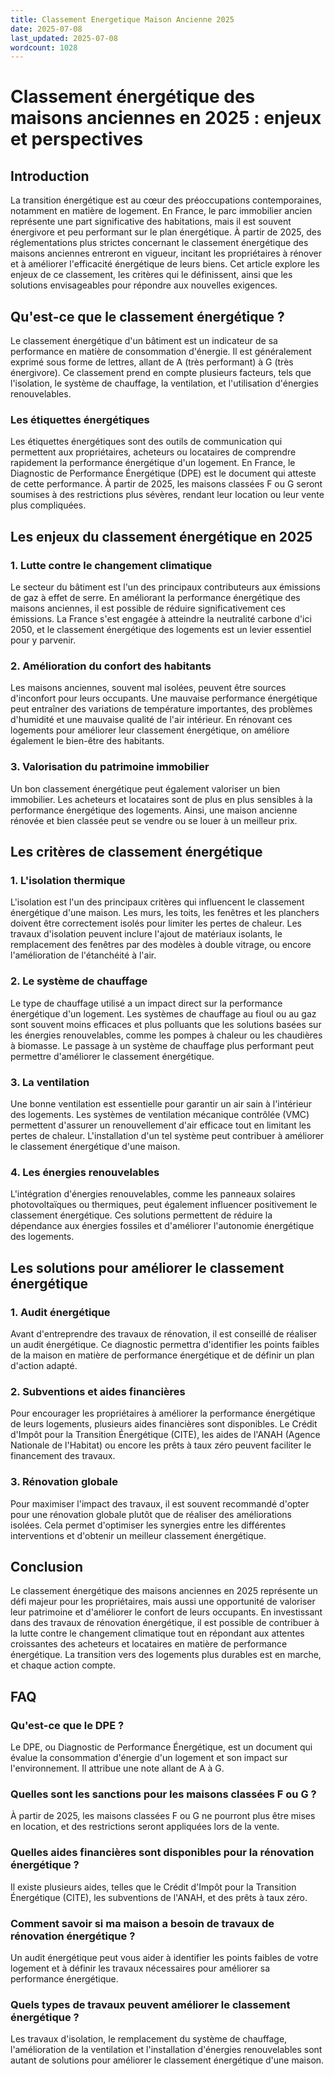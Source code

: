 ```yaml
---
title: Classement Energetique Maison Ancienne 2025
date: 2025-07-08
last_updated: 2025-07-08
wordcount: 1028
---
```


# Classement énergétique des maisons anciennes en 2025 : enjeux et perspectives

## Introduction

La transition énergétique est au cœur des préoccupations contemporaines, notamment en matière de logement. En France, le parc immobilier ancien représente une part significative des habitations, mais il est souvent énergivore et peu performant sur le plan énergétique. À partir de 2025, des réglementations plus strictes concernant le classement énergétique des maisons anciennes entreront en vigueur, incitant les propriétaires à rénover et à améliorer l'efficacité énergétique de leurs biens. Cet article explore les enjeux de ce classement, les critères qui le définissent, ainsi que les solutions envisageables pour répondre aux nouvelles exigences.

## Qu'est-ce que le classement énergétique ?

Le classement énergétique d'un bâtiment est un indicateur de sa performance en matière de consommation d'énergie. Il est généralement exprimé sous forme de lettres, allant de A (très performant) à G (très énergivore). Ce classement prend en compte plusieurs facteurs, tels que l'isolation, le système de chauffage, la ventilation, et l'utilisation d'énergies renouvelables.

### Les étiquettes énergétiques

Les étiquettes énergétiques sont des outils de communication qui permettent aux propriétaires, acheteurs ou locataires de comprendre rapidement la performance énergétique d'un logement. En France, le Diagnostic de Performance Énergétique (DPE) est le document qui atteste de cette performance. À partir de 2025, les maisons classées F ou G seront soumises à des restrictions plus sévères, rendant leur location ou leur vente plus compliquées.

## Les enjeux du classement énergétique en 2025

### 1. Lutte contre le changement climatique

Le secteur du bâtiment est l'un des principaux contributeurs aux émissions de gaz à effet de serre. En améliorant la performance énergétique des maisons anciennes, il est possible de réduire significativement ces émissions. La France s'est engagée à atteindre la neutralité carbone d'ici 2050, et le classement énergétique des logements est un levier essentiel pour y parvenir.

### 2. Amélioration du confort des habitants

Les maisons anciennes, souvent mal isolées, peuvent être sources d'inconfort pour leurs occupants. Une mauvaise performance énergétique peut entraîner des variations de température importantes, des problèmes d'humidité et une mauvaise qualité de l'air intérieur. En rénovant ces logements pour améliorer leur classement énergétique, on améliore également le bien-être des habitants.

### 3. Valorisation du patrimoine immobilier

Un bon classement énergétique peut également valoriser un bien immobilier. Les acheteurs et locataires sont de plus en plus sensibles à la performance énergétique des logements. Ainsi, une maison ancienne rénovée et bien classée peut se vendre ou se louer à un meilleur prix.

## Les critères de classement énergétique

### 1. L'isolation thermique

L'isolation est l'un des principaux critères qui influencent le classement énergétique d'une maison. Les murs, les toits, les fenêtres et les planchers doivent être correctement isolés pour limiter les pertes de chaleur. Les travaux d'isolation peuvent inclure l'ajout de matériaux isolants, le remplacement des fenêtres par des modèles à double vitrage, ou encore l'amélioration de l'étanchéité à l'air.

### 2. Le système de chauffage

Le type de chauffage utilisé a un impact direct sur la performance énergétique d'un logement. Les systèmes de chauffage au fioul ou au gaz sont souvent moins efficaces et plus polluants que les solutions basées sur les énergies renouvelables, comme les pompes à chaleur ou les chaudières à biomasse. Le passage à un système de chauffage plus performant peut permettre d'améliorer le classement énergétique.

### 3. La ventilation

Une bonne ventilation est essentielle pour garantir un air sain à l'intérieur des logements. Les systèmes de ventilation mécanique contrôlée (VMC) permettent d'assurer un renouvellement d'air efficace tout en limitant les pertes de chaleur. L'installation d'un tel système peut contribuer à améliorer le classement énergétique d'une maison.

### 4. Les énergies renouvelables

L'intégration d'énergies renouvelables, comme les panneaux solaires photovoltaïques ou thermiques, peut également influencer positivement le classement énergétique. Ces solutions permettent de réduire la dépendance aux énergies fossiles et d'améliorer l'autonomie énergétique des logements.

## Les solutions pour améliorer le classement énergétique

### 1. Audit énergétique

Avant d'entreprendre des travaux de rénovation, il est conseillé de réaliser un audit énergétique. Ce diagnostic permettra d'identifier les points faibles de la maison en matière de performance énergétique et de définir un plan d'action adapté.

### 2. Subventions et aides financières

Pour encourager les propriétaires à améliorer la performance énergétique de leurs logements, plusieurs aides financières sont disponibles. Le Crédit d'Impôt pour la Transition Énergétique (CITE), les aides de l'ANAH (Agence Nationale de l'Habitat) ou encore les prêts à taux zéro peuvent faciliter le financement des travaux.

### 3. Rénovation globale

Pour maximiser l'impact des travaux, il est souvent recommandé d'opter pour une rénovation globale plutôt que de réaliser des améliorations isolées. Cela permet d'optimiser les synergies entre les différentes interventions et d'obtenir un meilleur classement énergétique.

## Conclusion

Le classement énergétique des maisons anciennes en 2025 représente un défi majeur pour les propriétaires, mais aussi une opportunité de valoriser leur patrimoine et d'améliorer le confort de leurs occupants. En investissant dans des travaux de rénovation énergétique, il est possible de contribuer à la lutte contre le changement climatique tout en répondant aux attentes croissantes des acheteurs et locataires en matière de performance énergétique. La transition vers des logements plus durables est en marche, et chaque action compte.

## FAQ

### Qu'est-ce que le DPE ?

Le DPE, ou Diagnostic de Performance Énergétique, est un document qui évalue la consommation d'énergie d'un logement et son impact sur l'environnement. Il attribue une note allant de A à G.

### Quelles sont les sanctions pour les maisons classées F ou G ?

À partir de 2025, les maisons classées F ou G ne pourront plus être mises en location, et des restrictions seront appliquées lors de la vente.

### Quelles aides financières sont disponibles pour la rénovation énergétique ?

Il existe plusieurs aides, telles que le Crédit d'Impôt pour la Transition Énergétique (CITE), les subventions de l'ANAH, et des prêts à taux zéro.

### Comment savoir si ma maison a besoin de travaux de rénovation énergétique ?

Un audit énergétique peut vous aider à identifier les points faibles de votre logement et à définir les travaux nécessaires pour améliorer sa performance énergétique.

### Quels types de travaux peuvent améliorer le classement énergétique ?

Les travaux d'isolation, le remplacement du système de chauffage, l'amélioration de la ventilation et l'installation d'énergies renouvelables sont autant de solutions pour améliorer le classement énergétique d'une maison.